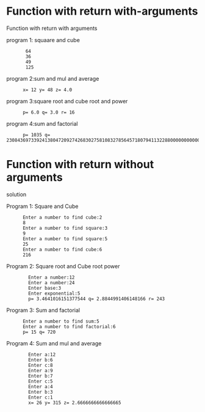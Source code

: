 # Function with return with-arguments
Function with return with arguments

program 1: squaare and cube

           64
           36
           49
           125
           
program 2:sum and mul and average
          
          x= 12 y= 48 z= 4.0

program 3:square root and cube root and power

          p= 6.0 q= 3.0 r= 16
          
program 4:sum and factorial

          p= 1035 q= 230843697339241380472092742683027581083278564571807941132288000000000000

# Function with return without arguments
solution

Program 1: Square and Cube

          Enter a number to find cube:2
          8
          Enter a number to find square:3
          9
          Enter a number to find square:5
          25
          Enter a number to find cube:6
          216
          
Program 2: Square root and Cube root power

            Enter a number:12
            Enter a number:24
            Enter base:3
            Enter exponential:5
            p= 3.4641016151377544 q= 2.8844991406148166 r= 243

Program 3: Sum and factorial

          Enter a number to find sum:5
          Enter a number to find factorial:6
          p= 15 q= 720
          
Program 4: Sum and mul and average

            Enter a:12
            Enter b:6
            Enter c:8
            Enter a:9
            Enter b:7
            Enter c:5
            Enter a:4
            Enter b:3
            Enter c:1
            x= 26 y= 315 z= 2.6666666666666665

